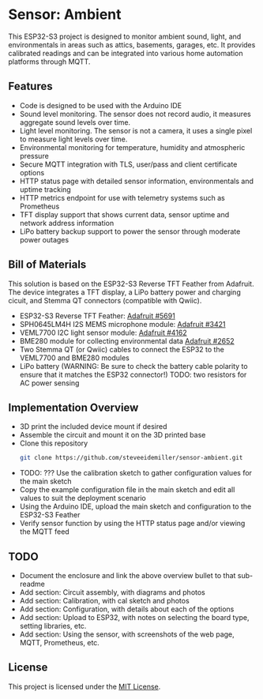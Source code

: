 # Sensor: Ambient
This ESP32-S3 project is designed to monitor ambient sound, light, and environmentals in areas such as attics, basements, garages, etc. It provides calibrated readings and can be integrated into various home automation platforms through MQTT.

## Features
- Code is designed to be used with the Arduino IDE
- Sound level monitoring. The sensor does not record audio, it measures aggregate sound levels over time.
- Light level monitoring. The sensor is not a camera, it uses a single pixel to measure light levels over time.
- Environmental monitoring for temperature, humidity and atmospheric pressure
- Secure MQTT integration with TLS, user/pass and client certificate options
- HTTP status page with detailed sensor information, environmentals and uptime tracking
- HTTP metrics endpoint for use with telemetry systems such as Prometheus
- TFT display support that shows current data, sensor uptime and network address information
- LiPo battery backup support to power the sensor through moderate power outages

## Bill of Materials
This solution is based on the ESP32-S3 Reverse TFT Feather from Adafruit. The device integrates a TFT display, a LiPo battery power and charging cicuit, and Stemma QT connectors (compatible with Qwiic).
- ESP32-S3 Reverse TFT Feather: [Adafruit #5691](https://www.adafruit.com/product/5691)
- SPH0645LM4H I2S MEMS microphone module: [Adafruit #3421](https://www.adafruit.com/product/3421)
- VEML7700 I2C light sensor module: [Adafruit #4162](https://www.adafruit.com/product/4162)
- BME280 module for collecting environmental data [Adafruit #2652](https://www.adafruit.com/product/2652)
- Two Stemma QT (or Qwiic) cables to connect the ESP32 to the VEML7700 and BME280 modules
- LiPo battery (WARNING: Be sure to check the battery cable polarity to ensure that it matches the ESP32 connector!)
TODO: two resistors for AC power sensing

## Implementation Overview
- 3D print the included device mount if desired
- Assemble the circuit and mount it on the 3D printed base
- Clone this repository
    ```bash
    git clone https://github.com/steveeidemiller/sensor-ambient.git
    ```
- TODO: ??? Use the calibration sketch to gather configuration values for the main sketch
- Copy the example configuration file in the main sketch and edit all values to suit the deployment scenario
- Using the Arduino IDE, upload the main sketch and configuration to the ESP32-S3 Feather
- Verify sensor function by using the HTTP status page and/or viewing the MQTT feed

## TODO
- Document the enclosure and link the above overview bullet to that sub-readme
- Add section: Circuit assembly, with diagrams and photos
- Add section: Calibration, with cal sketch and photos
- Add section: Configuration, with details about each of the options
- Add section: Upload to ESP32, with notes on selecting the board type, setting libraries, etc.
- Add section: Using the sensor, with screenshots of the web page, MQTT, Prometheus, etc.

## License
This project is licensed under the [MIT License](LICENSE).
